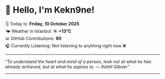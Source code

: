 # 👋 Hello, I'm Kekn9ne!

🗓️ Today is: **Friday, 10 October 2025**  
🌤️ Weather in Istanbul: **☀️   +13°C**  
📊 GitHub Contributions: **90**  
🎧 Currently Listening: Not listening to anything right now ❌

---

_"To understand the heart and mind of a person, look not at what he has already achieved, but at what he aspires to. — *Kahlil Gibran*"_

---
